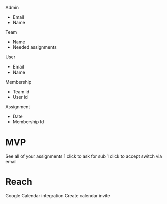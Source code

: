 Admin
- Email
- Name

Team
- Name
- Needed assignments

User
- Email
- Name

Membership
- Team id
- User id

Assignment
- Date
- Membership Id

# MVP
See all of your assignments
1 click to ask for sub
1 click to accept switch via email

# Reach
Google Calendar integration
Create calendar invite
